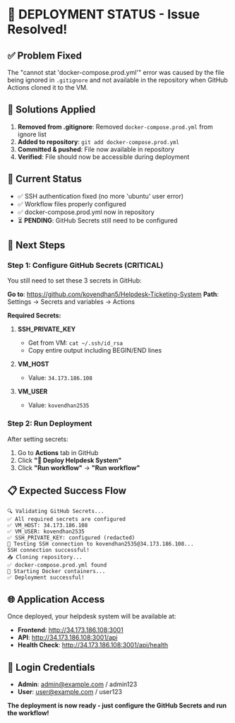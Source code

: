 # 🎯 DEPLOYMENT STATUS - Issue Resolved!

## ✅ **Problem Fixed**

The "cannot stat 'docker-compose.prod.yml'" error was caused by the file being ignored in `.gitignore` and not available in the repository when GitHub Actions cloned it to the VM.

## 🔧 **Solutions Applied**

1. **Removed from .gitignore**: Removed `docker-compose.prod.yml` from ignore list
2. **Added to repository**: `git add docker-compose.prod.yml`
3. **Committed & pushed**: File now available in repository
4. **Verified**: File should now be accessible during deployment

## 🚀 **Current Status**

- ✅ SSH authentication fixed (no more 'ubuntu' user error)
- ✅ Workflow files properly configured
- ✅ docker-compose.prod.yml now in repository
- ⏳ **PENDING**: GitHub Secrets still need to be configured

## 🎯 **Next Steps**

### Step 1: Configure GitHub Secrets (CRITICAL)

You still need to set these 3 secrets in GitHub:

**Go to**: https://github.com/kovendhan5/Helpdesk-Ticketing-System
**Path**: Settings → Secrets and variables → Actions

**Required Secrets:**

1. **SSH_PRIVATE_KEY**

   - Get from VM: `cat ~/.ssh/id_rsa`
   - Copy entire output including BEGIN/END lines

2. **VM_HOST**

   - Value: `34.173.186.108`

3. **VM_USER**
   - Value: `kovendhan2535`

### Step 2: Run Deployment

After setting secrets:

1. Go to **Actions** tab in GitHub
2. Click **"🚀 Deploy Helpdesk System"**
3. Click **"Run workflow"** → **"Run workflow"**

## 📋 **Expected Success Flow**

```
🔍 Validating GitHub Secrets...
✅ All required secrets are configured
✅ VM_HOST: 34.173.186.108
✅ VM_USER: kovendhan2535
✅ SSH_PRIVATE_KEY: configured (redacted)
🧪 Testing SSH connection to kovendhan2535@34.173.186.108...
SSH connection successful!
📥 Cloning repository...
✅ docker-compose.prod.yml found
🐳 Starting Docker containers...
✅ Deployment successful!
```

## 🌐 **Application Access**

Once deployed, your helpdesk system will be available at:

- **Frontend**: http://34.173.186.108:3001
- **API**: http://34.173.186.108:3001/api
- **Health Check**: http://34.173.186.108:3001/api/health

## 🔐 **Login Credentials**

- **Admin**: admin@example.com / admin123
- **User**: user@example.com / user123

**The deployment is now ready - just configure the GitHub Secrets and run the workflow!**
